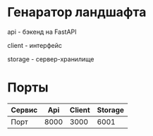 # Генаратор ландшафта

api - бэкенд на FastAPI

client - интерфейс

storage - сервер-хранилище

# Порты

Сервис | Api | Client | Storage
--- | --- | --- | ---
Порт | 8000 | 3000 | 6001
